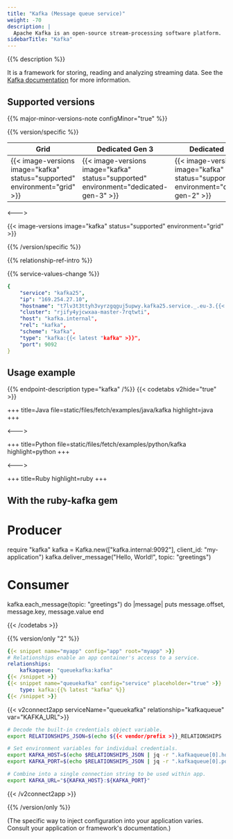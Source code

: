 ```yaml
---
title: "Kafka (Message queue service)"
weight: -70
description: |
  Apache Kafka is an open-source stream-processing software platform.
sidebarTitle: "Kafka"
---
```


{{% description %}}

It is a framework for storing, reading and analyzing streaming data. See the [Kafka documentation](https://kafka.apache.org/documentation) for more information.

## Supported versions

{{% major-minor-versions-note configMinor="true" %}}

{{% version/specific %}}
<!-- API Version 1 -->

<table>
    <thead>
        <tr>
            <th>Grid</th>
            <th>Dedicated Gen 3</th>
            <th>Dedicated Gen 2</th>
        </tr>
    </thead>
    <tbody>
        <tr>
            <td>{{< image-versions image="kafka" status="supported" environment="grid" >}}</td>
            <td>{{< image-versions image="kafka" status="supported" environment="dedicated-gen-3" >}}</td>
            <td>{{< image-versions image="kafka" status="supported" environment="dedicated-gen-2" >}}</td>
        </tr>
    </tbody>
</table>

<--->
<!-- API Version 2 -->

{{< image-versions image="kafka" status="supported" environment="grid" >}}

{{% /version/specific %}}

{{% relationship-ref-intro %}}

{{% service-values-change %}}

```yaml
{
    "service": "kafka25",
    "ip": "169.254.27.10",
    "hostname": "t7lv3t3ttyh3vyrzgqguj5upwy.kafka25.service._.eu-3.{{< vendor/urlraw "hostname" >}}",
    "cluster": "rjify4yjcwxaa-master-7rqtwti",
    "host": "kafka.internal",
    "rel": "kafka",
    "scheme": "kafka",
    "type": "kafka:{{< latest "kafka" >}}",
    "port": 9092
}
```

## Usage example

{{% endpoint-description type="kafka" /%}}
{{< codetabs v2hide="true" >}}

+++
title=Java
file=static/files/fetch/examples/java/kafka
highlight=java
+++

<--->

+++
title=Python
file=static/files/fetch/examples/python/kafka
highlight=python
+++

<--->

+++
title=Ruby
highlight=ruby
+++
<!-- vale off -->
<!-- vale Vale.Spelling = NO -->
<!-- Spelling off because of "kafka" -->

## With the ruby-kafka gem

# Producer
require "kafka"
kafka = Kafka.new(["kafka.internal:9092"], client_id: "my-application")
kafka.deliver_message("Hello, World!", topic: "greetings")

# Consumer
kafka.each_message(topic: "greetings") do |message|
  puts message.offset, message.key, message.value
end

<!-- vale Vale.Spelling = YES -->
<!-- vale on -->
{{< /codetabs >}}

{{% version/only "2" %}}

```yaml {configFile="app"}
{{< snippet name="myapp" config="app" root="myapp" >}}
# Relationships enable an app container's access to a service.
relationships:
    kafkaqueue: "queuekafka:kafka"
{{< /snippet >}}
{{< snippet name="queuekafka" config="service" placeholder="true" >}}
    type: kafka:{{% latest "kafka" %}}
{{< /snippet >}}
```

{{< v2connect2app serviceName="queuekafka" relationship="kafkaqueue" var="KAFKA_URL">}}

```bash {location="myapp/.environment"}
# Decode the built-in credentials object variable.
export RELATIONSHIPS_JSON=$(echo ${{< vendor/prefix >}}_RELATIONSHIPS | base64 --decode)

# Set environment variables for individual credentials.
export KAFKA_HOST=$(echo $RELATIONSHIPS_JSON | jq -r ".kafkaqueue[0].host")
export KAFKA_PORT=$(echo $RELATIONSHIPS_JSON | jq -r ".kafkaqueue[0].port")

# Combine into a single connection string to be used within app.
export KAFKA_URL="${KAFKA_HOST}:${KAFKA_PORT}"
```

{{< /v2connect2app >}}

{{% /version/only %}}

(The specific way to inject configuration into your application varies. Consult your application or framework's documentation.)
